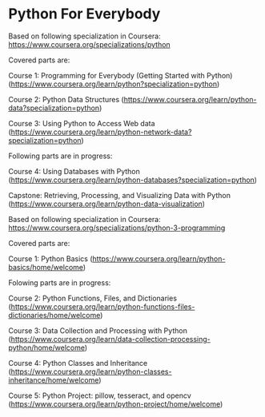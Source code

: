 # Python For Everybody
Based on following specialization in Coursera: https://www.coursera.org/specializations/python

Covered parts are:

Course 1: Programming for Everybody (Getting Started with Python) (https://www.coursera.org/learn/python?specialization=python)

Course 2: Python Data Structures (https://www.coursera.org/learn/python-data?specialization=python)

Course 3: Using Python to Access Web data (https://www.coursera.org/learn/python-network-data?specialization=python)

Following parts are in progress:

Course 4: Using Databases with Python (https://www.coursera.org/learn/python-databases?specialization=python)

Capstone: Retrieving, Processing, and Visualizing Data with Python (https://www.coursera.org/learn/python-data-visualization)

Based on following specialization in Coursera: https://www.coursera.org/specializations/python-3-programming

Covered parts are:

Course 1: Python Basics (https://www.coursera.org/learn/python-basics/home/welcome)

Folowing parts are in progress:

Course 2: Python Functions, Files, and Dictionaries (https://www.coursera.org/learn/python-functions-files-dictionaries/home/welcome)

Course 3: Data Collection and Processing with Python (https://www.coursera.org/learn/data-collection-processing-python/home/welcome)

Course 4: Python Classes and Inheritance (https://www.coursera.org/learn/python-classes-inheritance/home/welcome)

Course 5: Python Project: pillow, tesseract, and opencv (https://www.coursera.org/learn/python-project/home/welcome)

